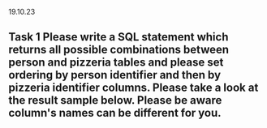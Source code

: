 19.10.23
## Task 1 Please write a SQL statement which returns all possible combinations between person and pizzeria tables and please set ordering by person identifier and then by pizzeria identifier columns. Please take a look at the result sample below. Please be aware column's names can be different for you.
```
```
